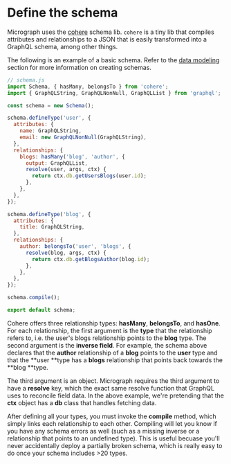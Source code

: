 # Define the schema

Micrograph uses the [cohere](https://github.com/directlyio/cohere) schema lib. `cohere` is a tiny lib that compiles attributes and relationships to a JSON that is easily transformed into a GraphQL schema, among other things.

The following is an example of a basic schema. Refer to the [data modeling](../data-modeling.md) section for more information on creating schemas.

```javascript
// schema.js
import Schema, { hasMany, belongsTo } from 'cohere';
import { GraphQLString, GraphQLNonNull, GraphQLList } from 'graphql';

const schema = new Schema();

schema.defineType('user', {
  attributes: {
    name: GraphQLString,
    email: new GraphQLNonNull(GraphQLString),
  },
  relationships: {
    blogs: hasMany('blog', 'author', {
      output: GraphQLList,
      resolve(user, args, ctx) {
        return ctx.db.getUsersBlogs(user.id);    
      },
    },
  },
});

schema.defineType('blog', {
  attributes: {
    title: GraphQLString,    
  },
  relationships: {
    author: belongsTo('user', 'blogs', {
      resolve(blog, args, ctx) {
        return ctx.db.getBlogsAuthor(blog.id);
      },
    },
  },
});

schema.compile();

export default schema;
```

Cohere offers three relationship types: **hasMany**, **belongsTo**, and **hasOne**. For each relationship, the first argument is the **type** that the relationship refers to, i.e. the user's blogs relationship points to the **blog** type. The second argument is the **inverse field**. For example, the schema above declares that the **author** relationship of a **blog** points to the **user** type and that the **user **type has a **blogs** relationship that points back towards the **blog **type.

The third argument is an object. Micrograph requires the third argument to have a **resolve** key, which the exact same resolve function that GraphQL uses to reconcile field data. In the above example, we're pretending that the **ctx** object has a **db** class that handles fetching data.

After defining all your types, you must invoke the **compile** method, which simply links each relationship to each other. Compiling will let you know if you have any schema errors as well \(such as a missing inverse or a relationship that points to an undefined type\). This is useful becuase you'll never accidentally deploy a partially broken schema, which is really easy to do once your schema includes &gt;20 types.
